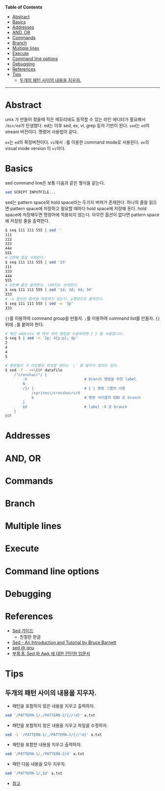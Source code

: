 
<!-- markdown-toc start - Don't edit this section. Run M-x markdown-toc-refresh-toc -->
**Table of Contents**

- [Abstract](#abstract)
- [Basics](#basics)
- [Addresses](#addresses)
- [AND, OR](#and-or)
- [Commands](#commands)
- [Branch](#branch)
- [Multiple lines](#multiple-lines)
- [Execute](#execute)
- [Command line options](#command-line-options)
- [Debugging](#debugging)
- [References](#references)
- [Tips](#tips)
    - [두개의 패턴 사이의 내용을 지우자.](#두개의-패턴-사이의-내용을-지우자)

<!-- markdown-toc end -->

-------------------------------------------------------------------------------

# Abstract

unix 가 만들어 졌을때 적은 메모리에도 동작할 수 있는 라인 에디터가
필요해서 `/bin/ed`가 탄생했다. ed는 이후 sed, ex, vi, grep 등의 기반이
된다. `sed`는 `ed`의 stream 버전이다. 명령어 사용법이 같다.

`ex`는 `ed`의 확장버전이다. `vi`에서 `:`를 이용한 command mode로 사용된다.
`ex`의 visual mode version 이 `vi`이다.

# Basics

sed command line은 보통 다음과 같은 형식을 같는다.

```bash
sed SCRIPT INPUTFILE...
```

sed는 pattern space와 hold space라는 두가지 버퍼가 존재한다.  하나의
줄을 읽으면 pattern space에 저장하고 필요할 때마다 hold space에 저장해
둔다. hold space에 저장해두면 명령어에 적용되지 않는다. 아무런 옵션이 없다면
pattern space에 저장된 줄을 출력한다.

```bash
$ seq 111 111 555 | sed ''
111
222
333
444
555
# 2번째 줄을 삭제한다.
$ seq 111 111 555 | sed '2d'
111
333
444
555
# 3번째 줄만 출력한다. 나머지는 삭제한다.
$ seq 111 111 555 | sed '1d; 2d; 4d; 5d'
333
# -n 옵션은 출력을 허용하지 않는다. p명령으로 출력한다.
$ seq 111 111 555 | sed -n '3p'
333
```

`{}`를 이용하여 command group을 만들자. `;`를 이용하여 command list를
만들자. `{}`뒤에 `;`를 붙여야 한다.

```bash
# 해당 address 에 여러 개의 명령을 사용하려면 { } 를 사용합니다.
$ seq 5 | sed -n '2p; 4{p;p}; $p'
2
4
4
5

# 명령들이 각 라인별로 위치할 경우는 `;` 를 붙이지 않아도 된다.
$ sed -f - <<\EOF datafile
    /"crosshair"/ {
        :X                          # branch 명령을 위한 label
        N
        /}/ {                       # { } 명령 그룹의 사용
            /sprites\/crosshairs/d
            b                       # 명령 사이클의 END 로 branch
        }
        bX                          # label :X 로 branch
    }
EOF
```

# Addresses

# AND, OR

# Commands

# Branch

# Multiple lines

# Execute

# Command line options

# Debugging

# References

* [Sed 가이드](https://mug896.gitbooks.io/sed-script/content/)
  * 친절한 한글
* [Sed - An Introduction and Tutorial by Bruce Barnett](http://www.grymoire.com/Unix/Sed.html#uh-0)
* [sed @ gnu](https://www.gnu.org/software/sed/manual/sed.html)
* [부록 B. Sed 와 Awk 에 대한 간단한 입문서](https://wiki.kldp.org/HOWTO/html/Adv-Bash-Scr-HOWTO/sedawk.html)

# Tips

## 두개의 패턴 사이의 내용을 지우자.

* 패턴을 포함하지 않은 내용을 지우고 출력하자.

```bash
sed '/PATTERN-1/,/PATTERN-2/{//!d}' a.txt
```

* 패턴을 포함하지 않은 내용을 지우고 파일을 수정하자.

```bash
sed -i '/PATTERN-1/,/PATTERN-2/{//!d}' a.txt
```

* 패턴을 포함한 내용을 지우고 출력하자.

```bash
sed '/PATTERN-1/,/PATTERN-2/d' a.txt
```

* 패턴 다음 내용을 모두 지우자.

```bash
sed '/PATTERN-1/,$d' a.txt
```

* [참고](https://nixtricks.wordpress.com/2013/01/09/sed-delete-the-lines-lying-in-between-two-patterns/)
